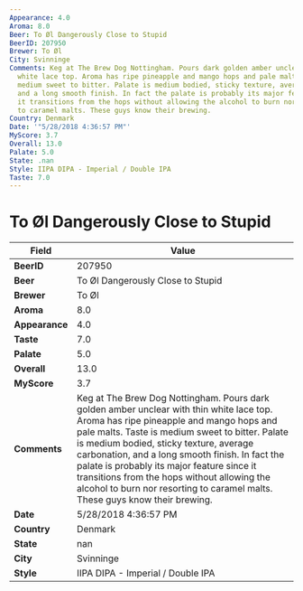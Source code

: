 ```yaml
---
Appearance: 4.0
Aroma: 8.0
Beer: To Øl Dangerously Close to Stupid
BeerID: 207950
Brewer: To Øl
City: Svinninge
Comments: Keg at The Brew Dog Nottingham. Pours dark golden amber unclear with thin
  white lace top. Aroma has ripe pineapple and mango hops and pale malts. Taste is
  medium sweet to bitter. Palate is medium bodied, sticky texture, average carbonation,
  and a long smooth finish. In fact the palate is probably its major feature since
  it transitions from the hops without allowing the alcohol to burn nor resorting
  to caramel malts. These guys know their brewing.
Country: Denmark
Date: '"5/28/2018 4:36:57 PM"'
MyScore: 3.7
Overall: 13.0
Palate: 5.0
State: .nan
Style: IIPA DIPA - Imperial / Double IPA
Taste: 7.0
---
```


# To Øl Dangerously Close to Stupid

| Field         | Value |
|---------------|-------|
| **BeerID** | 207950 |
| **Beer** | To Øl Dangerously Close to Stupid |
| **Brewer** | To Øl |
| **Aroma** | 8.0 |
| **Appearance** | 4.0 |
| **Taste** | 7.0 |
| **Palate** | 5.0 |
| **Overall** | 13.0 |
| **MyScore** | 3.7 |
| **Comments** | Keg at The Brew Dog Nottingham. Pours dark golden amber unclear with thin white lace top. Aroma has ripe pineapple and mango hops and pale malts. Taste is medium sweet to bitter. Palate is medium bodied, sticky texture, average carbonation, and a long smooth finish. In fact the palate is probably its major feature since it transitions from the hops without allowing the alcohol to burn nor resorting to caramel malts. These guys know their brewing. |
| **Date** | 5/28/2018 4:36:57 PM |
| **Country** | Denmark |
| **State** | nan |
| **City** | Svinninge |
| **Style** | IIPA DIPA - Imperial / Double IPA |
